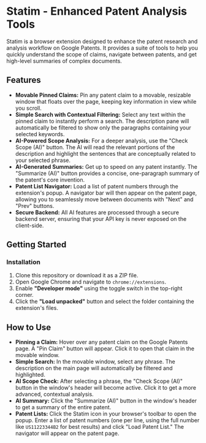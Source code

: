 # Statim - Enhanced Patent Analysis Tools

Statim is a browser extension designed to enhance the patent research and analysis workflow on Google Patents. It provides a suite of tools to help you quickly understand the scope of claims, navigate between patents, and get high-level summaries of complex documents.

## Features

* **Movable Pinned Claims:** Pin any patent claim to a movable, resizable window that floats over the page, keeping key information in view while you scroll.
* **Simple Search with Contextual Filtering:** Select any text within the pinned claim to instantly perform a search. The description pane will automatically be filtered to show only the paragraphs containing your selected keywords.
* **AI-Powered Scope Analysis:** For a deeper analysis, use the "Check Scope (AI)" button. The AI will read the relevant portions of the description and highlight the sentences that are conceptually related to your selected phrase.
* **AI-Generated Summaries:** Get up to speed on any patent instantly. The "Summarize (AI)" button provides a concise, one-paragraph summary of the patent's core invention.
* **Patent List Navigator:** Load a list of patent numbers through the extension's popup. A navigator bar will then appear on the patent page, allowing you to seamlessly move between documents with "Next" and "Prev" buttons.
* **Secure Backend:** All AI features are processed through a secure backend server, ensuring that your API key is never exposed on the client-side.

## Getting Started

### Installation

1.  Clone this repository or download it as a ZIP file.
2.  Open Google Chrome and navigate to `chrome://extensions`.
3.  Enable **"Developer mode"** using the toggle switch in the top-right corner.
4.  Click the **"Load unpacked"** button and select the folder containing the extension's files.

## How to Use

* **Pinning a Claim:** Hover over any patent claim on the Google Patents page. A "Pin Claim" button will appear. Click it to open that claim in the movable window.
* **Simple Search:** In the movable window, select any phrase. The description on the main page will automatically be filtered and highlighted.
* **AI Scope Check:** After selecting a phrase, the "Check Scope (AI)" button in the window's header will become active. Click it to get a more advanced, contextual analysis.
* **AI Summary:** Click the "Summarize (AI)" button in the window's header to get a summary of the entire patent.
* **Patent Lists:** Click the Statim icon in your browser's toolbar to open the popup. Enter a list of patent numbers (one per line, using the full number like `US11223344B2` for best results) and click "Load Patent List." The navigator will appear on the patent page.

